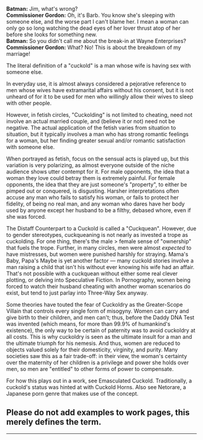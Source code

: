 **Batman:** Jim, what's wrong?  
**Commissioner Gordon:** Oh, it's Barb. You know she's sleeping with someone else, and the worse part I can't blame her. I mean a woman can only go so long watching the dead eyes of her lover thrust atop of her before she looks for something new.  
**Batman:** So you didn't call me about the break-in at Wayne Enterprises?  
**Commissioner Gordon:** What? No! This is about the breakdown of my marriage!

The literal definition of a "cuckold" is a man whose wife is having sex with someone else.

In everyday use, it is almost always considered a pejorative reference to men whose wives have extramarital affairs without his consent, but it is not unheard of for it to be used for men who willingly allow their wives to sleep with other people.

However, in fetish circles, "Cuckolding" is not limited to cheating, need not involve an actual married couple, and (believe it or not) need not be negative. The actual application of the fetish varies from situation to situation, but it typically involves a man who has strong romantic feelings for a woman, but her finding greater sexual and/or romantic satisfaction with someone else.

When portrayed as fetish, focus on the sensual acts is played up, but this variation is very polarizing, as almost everyone outside of the niche audience shows utter contempt for it. For male opponents, the idea that a woman they love could betray them is extremely painful. For female opponents, the idea that they are just someone's "property", to either be pimped out or conquered, is disgusting. Harsher interpretations often accuse any man who fails to satisfy his woman, or fails to protect her fidelity, of being no real man, and any woman who dares have her body used by anyone except her husband to be a filthy, debased whore, even if she was forced.

The Distaff Counterpart to a Cuckold is called a "Cuckquean". However, due to gender stereotypes, cuckqueaning is not nearly as invested a trope as cuckolding. For one thing, there's the male > female sense of "ownership" that fuels the trope. Further, in many circles, men were almost _expected_ to have mistresses, but women were punished harshly for straying. Mama's Baby, Papa's Maybe is yet another factor — many cuckold stories involve a man raising a child that isn't his without ever knowing his wife had an affair. That's not possible with a cuckquean without either some real clever plotting, or delving into Speculative Fiction. In Pornography, women being forced to watch their husband cheating with another woman scenarios do exist, but tend to just parlay into Three-Way Sex anyway.

Some theories have touted the fear of Cuckoldry as the Greater-Scope Villain that controls every single form of misogyny. Women can carry and give birth to their children, and men can't; thus, before the Daddy DNA Test was invented (which means, for more than 99.9% of humankind's existence), the only way to be certain of paternity was to avoid cuckoldry at all costs. This is why cuckoldry is seen as the ultimate insult for a man and the ultimate triumph for his nemesis. And thus, women are reduced to objects valued solely for their domesticity, virginity, and purity. Many societies saw this as a fair trade-off: in their view, the woman's certainty over the maternity of her children is a privilege and power she holds over men, so men are "entitled" to other forms of power to compensate.

For how this plays out in a work, see Emasculated Cuckold. Traditionally, a cuckold's status was hinted at with Cuckold Horns. Also see Netorare, a Japanese porn genre that makes use of the concept.

## Please do not add examples to work pages, this merely defines the term.

___